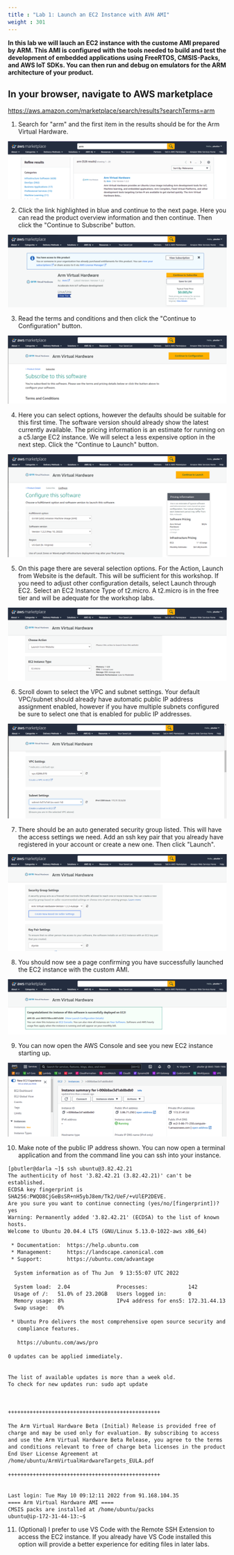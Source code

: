 ```yaml
---
title : "Lab 1: Launch an EC2 Instance with AVH AMI"
weight : 301
---
```


**In this lab we will lauch an EC2 instance with the custome AMI prepared by ARM. This AMI is configured with the tools needed to build and test the development of embedded applications using FreeRTOS, CMSIS-Packs, and AWS IoT SDKs. You can then run and debug on emulators for the ARM architecture of your product.**


## In your browser, navigate to **AWS marketplace**
https://aws.amazon.com/marketplace/search/results?searchTerms=arm

1. Search for "arm" and the first item in the results should be for the Arm Virtual Hardware.

![avh_overview](/static/marketplace-1.png)

2. Click the link highlighted in blue and continue to the next page. Here you can read the product overview information and then continue. Then click the "Continue to Subscribe" button.

![avh_overview](/static/marketplace-2.png)

3. Read the terms and conditions and then click the "Continue to Configuration" button.

![avh_overview](/static/marketplace-3.png)

4. Here you can select options, however the defaults should be suitable for this first time. The software version should already show the latest currently available. The pricing information is an estimate for running on a c5.large EC2 instance. We will select a less expensive option in the next step. Click the "Continue to Launch" button.

![avh_overview](/static/marketplace-4.png)

5. On this page there are several selection options. For the Action, Launch from Website is the default. This will be sufficient for this workshop. If you need to adjust other configuration details, select Launch through EC2. Select an EC2 Instance Type of t2.micro. A t2.micro is in the free tier and will be adequate for the workshop labs. 

![avh_overview](/static/marketplace-5.png)

6. Scroll down to select the VPC and subnet settings.  Your default VPC/subnet should already have automatic public IP address assignment enabled, however if you have multiple subnets configured be sure to select one that is enabled for public IP addresses.


![avh_overview](/static/marketplace-6.png)

7. There should be an auto generated security group listed. This will have the access settings we need. Add an ssh key pair that you already have registered in your account or create a new one. Then click "Launch".

![avh_overview](/static/marketplace-7.png)

8. You should now see a page confirming you have successfully launched the EC2 instance with the custom AMI.

![avh_overview](/static/marketplace-8.png)

9. You can now open the AWS Console and see you new EC2 instance starting up.

![avh_overview](/static/marketplace-9.png)

10. Make note of the public IP address shown. You can now open a terminal application and from the command line you can ssh into your instance.

```
[pbutler@darla ~]$ ssh ubuntu@3.82.42.21
The authenticity of host '3.82.42.21 (3.82.42.21)' can't be established.
ECDSA key fingerprint is SHA256:PWQO8CjGeBsSR+nH5ybJ8em/Tk2/UeF/+vUlEP2DEVE.
Are you sure you want to continue connecting (yes/no/[fingerprint])? yes
Warning: Permanently added '3.82.42.21' (ECDSA) to the list of known hosts.
Welcome to Ubuntu 20.04.4 LTS (GNU/Linux 5.13.0-1022-aws x86_64)

 * Documentation:  https://help.ubuntu.com
 * Management:     https://landscape.canonical.com
 * Support:        https://ubuntu.com/advantage

  System information as of Thu Jun  9 13:55:07 UTC 2022

  System load:  2.04               Processes:             142
  Usage of /:   51.0% of 23.20GB   Users logged in:       0
  Memory usage: 8%                 IPv4 address for ens5: 172.31.44.13
  Swap usage:   0%

 * Ubuntu Pro delivers the most comprehensive open source security and
   compliance features.

   https://ubuntu.com/aws/pro

0 updates can be applied immediately.


The list of available updates is more than a week old.
To check for new updates run: sudo apt update



+++++++++++++++++++++++++++++++++++++++++++++++++

The Arm Virtual Hardware Beta (Initial) Release is provided free of charge and may be used only for evaluation. By subscribing to access and use the Arm Virtual Hardware Beta Release, you agree to the terms and conditions relevant to free of charge beta licenses in the product End User License Agreement at /home/ubuntu/ArmVirtualHardwareTargets_EULA.pdf

+++++++++++++++++++++++++++++++++++++++++++++++++


Last login: Tue May 10 09:12:11 2022 from 91.168.104.35
==== Arm Virtual Hardware AMI ====
CMSIS packs are installed at /home/ubuntu/packs
ubuntu@ip-172-31-44-13:~$ 
```

11. (Optional) I prefer to use VS Code with the Remote SSH Extension to access the EC2 instance. If you already have VS Code installed this option will provide a better experience for editing files in later labs.

